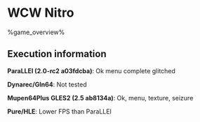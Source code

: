 # WCW Nitro 

%game_overview%

## Execution information

**ParaLLEl (2.0-rc2 a03fdcba)**: Ok menu complete glitched

**Dynarec/Gln64**: Not tested

**Mupen64Plus GLES2 (2.5 ab8134a)**: Ok, menu, texture, seizure

**Pure/HLE**: Lower FPS than ParaLLEl